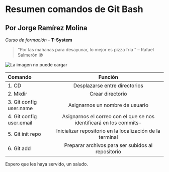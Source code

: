 # Resumen comandos de Git Bash
## Por Jorge Ramírez Molina

<!--Hola! no me puedes ver 😁-->

_Curso de formación_ - **T-System**

>“Por las mañanas para desayunar, lo mejor es pizza fría ” – Rafael Salmerón 😵


![La imagen no puede cargar](https://th.bing.com/th/id/R.79309b751fc01736ea1cc3d786b25651?rik=rurHNX620eLm%2fA&pid=ImgRaw&r=0 "Corgi saltando al agua, se le ve fresco 💦💦")

|Comando |Función | 
|:--- |:----: |
|1. CD | Desplazarse entre directorios |
|2. Mkdir| Crear directorio |
|3. Git config user.name| Asignarnos un nombre de usuario |
|4. Git config user.email| Asignarnos el correo con el que se nos identificará en los commits- |
|5. Git init repo| Inicializar repositorio en la localización de la terminal |
|6. Git add| Preparar archivos para ser subidos al repositorio |


Espero que les haya servido, un saludo.